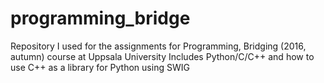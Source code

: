 # programming_bridge
Repository I used for the assignments for Programming, Bridging (2016, autumn) course at Uppsala University
Includes Python/C/C++ and how to use C++ as a library for Python using SWIG

